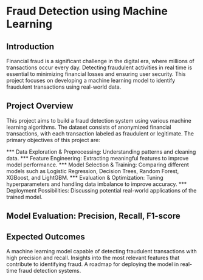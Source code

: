 # Fraud Detection using Machine Learning

## Introduction
Financial fraud is a significant challenge in the digital era, where millions of transactions occur every day. Detecting fraudulent activities in real time is essential to minimizing financial losses and ensuring user security. This project focuses on developing a machine learning model to identify fraudulent transactions using real-world data.

## Project Overview
This project aims to build a fraud detection system using various machine learning algorithms. The dataset consists of anonymized financial transactions, with each transaction labeled as fraudulent or legitimate. The primary objectives of this project are:

*** Data Exploration & Preprocessing: Understanding patterns and cleaning data.
*** Feature Engineering: Extracting meaningful features to improve model performance.
*** Model Selection & Training: Comparing different models such as Logistic Regression, Decision Trees, Random Forest, XGBoost, and LightGBM.
*** Evaluation & Optimization: Tuning hyperparameters and handling data imbalance to improve accuracy.
*** Deployment Possibilities: Discussing potential real-world applications of the trained model.

## Model Evaluation: Precision, Recall, F1-score

## Expected Outcomes
A machine learning model capable of detecting fraudulent transactions with high precision and recall.
Insights into the most relevant features that contribute to identifying fraud.
A roadmap for deploying the model in real-time fraud detection systems.
